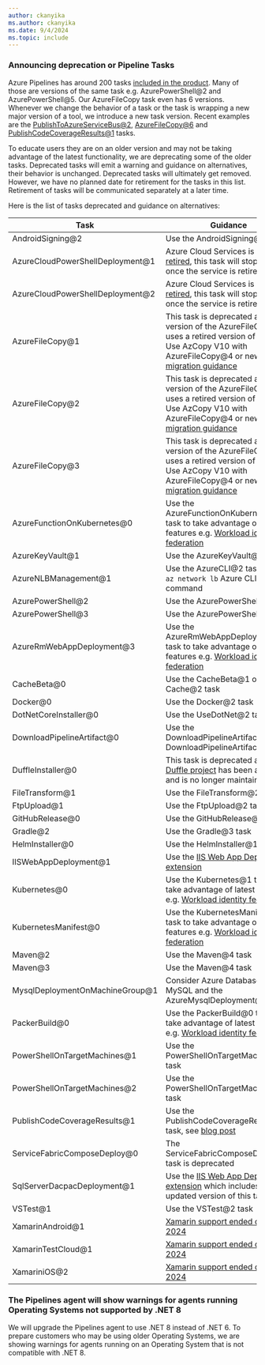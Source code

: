 ```yaml
---
author: ckanyika
ms.author: ckanyika
ms.date: 9/4/2024
ms.topic: include
---
```


### Announcing deprecation or Pipeline Tasks

Azure Pipelines has around 200 tasks [included in the product](https://learn.microsoft.com/azure/devops/pipelines/tasks/reference/?view=azure-pipelines). Many of those are versions of the same task e.g. AzurePowerShell@2 and AzurePowerShell@5. Our AzureFileCopy task even has 6 versions. Whenever we change the behavior of a task or the task is wrapping a new major version of a tool, we introduce a new task version. Recent examples are the [PublishToAzureServiceBus@2](https://learn.microsoft.com/azure/devops/release-notes/2024/pipelines/sprint-240-update#publishtoazureservicebus2-task), [AzureFileCopy@6](https://learn.microsoft.com/azure/devops/release-notes/2024/pipelines/sprint-236-update#new-azurefilecopy6-task-supports-secret-less-configurations) and [PublishCodeCoverageResults@1](https://devblogs.microsoft.com/devops/new-pccr-task) tasks.

To educate users they are on an older version and may not be taking advantage of the latest functionality, we are deprecating some of the older tasks. Deprecated tasks will emit a warning and guidance on alternatives, their behavior is unchanged.
Deprecated tasks will ultimately get removed. However, we have no planned date for retirement for the tasks in this list. Retirement of tasks will be communicated separately at a later time.

Here is the list of tasks deprecated and guidance on alternatives:

| Task                             | Guidance           |
|----------------------------------|--------------------|
| AndroidSigning@2                 | Use the AndroidSigning@3 task |
| AzureCloudPowerShellDeployment@1 | Azure Cloud Services is being [retired](https://aka.ms/cloudservicesretirement), this task will stop working once the service is retired |
| AzureCloudPowerShellDeployment@2 | Azure Cloud Services is being [retired](https://aka.ms/cloudservicesretirement), this task will stop working once the service is retired |
| AzureFileCopy@1                  | This task is deprecated as this version of the AzureFileCopy task uses a retired version of AzCopy. Use AzCopy V10 with AzureFileCopy@4 or newer, see [migration guidance](https://github.com/Azure/azure-storage-azcopy/blob/main/MigrationGuideV8toV10.md) |
| AzureFileCopy@2                  | This task is deprecated as this version of the AzureFileCopy task uses a retired version of AzCopy. Use AzCopy V10 with AzureFileCopy@4 or newer, see [migration guidance](https://github.com/Azure/azure-storage-azcopy/blob/main/MigrationGuideV8toV10.md) |                                                  |
| AzureFileCopy@3                  | This task is deprecated as this version of the AzureFileCopy task uses a retired version of AzCopy. Use AzCopy V10 with AzureFileCopy@4 or newer, see [migration guidance](https://github.com/Azure/azure-storage-azcopy/blob/main/MigrationGuideV8toV10.md) |                                                 |
| AzureFunctionOnKubernetes@0      | Use the AzureFunctionOnKubernetes@1 task to take advantage of latest features e.g. [Workload identity federation](https://aka.ms/azdo-rm-workload-identity-tasks)
| AzureKeyVault@1                  | Use the AzureKeyVault@2 task |
| AzureNLBManagement@1             | Use the AzureCLI@2 task and the `az network lb` Azure CLI command |
| AzurePowerShell@2                | Use the AzurePowerShell@5 task |
| AzurePowerShell@3                | Use the AzurePowerShell@5 task |
| AzureRmWebAppDeployment@3        | Use the AzureRmWebAppDeployment@4 task to take advantage of latest features e.g. [Workload identity federation](https://aka.ms/azdo-rm-workload-identity-tasks) |
| CacheBeta@0                      | Use the CacheBeta@1 or Cache@2 task |
| Docker@0                         | Use the Docker@2 task | 
| DotNetCoreInstaller@0            | Use the UseDotNet@2 task |
| DownloadPipelineArtifact@0       | Use the DownloadPipelineArtifact@1 or DownloadPipelineArtifact@2 task |
| DuffleInstaller@0                | This task is deprecated as the [Duffle project](https://github.com/cnabio/duffle) has been archived and is no longer maintained |
| FileTransform@1                  | Use the FileTransform@2 task |
| FtpUpload@1                      | Use the FtpUpload@2 task |
| GitHubRelease@0                  | Use the GitHubRelease@1 task |
| Gradle@2                         | Use the Gradle@3 task |
| HelmInstaller@0                  | Use the HelmInstaller@1 task |
| IISWebAppDeployment@1            | Use the [IIS Web App Deployment extension](https://marketplace.visualstudio.com/items?itemName=ms-vscs-rm.iiswebapp) |
| Kubernetes@0                     | Use the Kubernetes@1 task to take advantage of latest features e.g. [Workload identity federation](https://aka.ms/azdo-rm-workload-identity-tasks) |
| KubernetesManifest@0             | Use the KubernetesManifest@1 task to take advantage of latest features e.g. [Workload identity federation](https://aka.ms/azdo-rm-workload-identity-tasks) |
| Maven@2                          | Use the Maven@4 task |
| Maven@3                          | Use the Maven@4 task |
| MysqlDeploymentOnMachineGroup@1  | Consider Azure Database for MySQL and the AzureMysqlDeployment@1 task |
| PackerBuild@0                    | Use the PackerBuild@0 task to take advantage of latest features e.g. [Workload identity federation](shttps://aka.ms/azdo-rm-workload-identity-tasks) |
| PowerShellOnTargetMachines@1     | Use the PowerShellOnTargetMachines@3 task |
| PowerShellOnTargetMachines@2     | Use the PowerShellOnTargetMachines@3 task |
| PublishCodeCoverageResults@1     | Use the PublishCodeCoverageResults@1 task, see [blog post](https://devblogs.microsoft.com/devops/new-pccr-task)             |
| ServiceFabricComposeDeploy@0     | The ServiceFabricComposeDeploy@0 task is deprecated |
| SqlServerDacpacDeployment@1      | Use the [IIS Web App Deployment extension](https://marketplace.visualstudio.com/items?itemName=ms-vscs-rm.iiswebapp) which includes an updated version of this task |
| VSTest@1                         | Use the VSTest@2 task |
| XamarinAndroid@1                 | [Xamarin support ended on May 1, 2024](https://dotnet.microsoft.com/en-us/platform/support/policy/xamarin) |
| XamarinTestCloud@1               | [Xamarin support ended on May 1, 2024](https://dotnet.microsoft.com/en-us/platform/support/policy/xamarin) |
| XamariniOS@2                     | [Xamarin support ended on May 1, 2024](https://dotnet.microsoft.com/en-us/platform/support/policy/xamarin) |

### The Pipelines agent will show warnings for agents running Operating Systems not supported by .NET 8

We will upgrade the Pipelines agent to use .NET 8 instead of .NET 6. To prepare customers who may be using older Operating Systems, we are showing warnings for agents running on an Operating System that is not compatible with .NET 8.